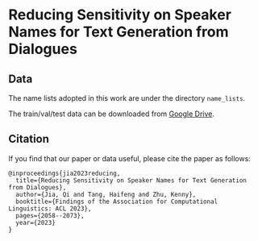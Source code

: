 # Reducing Sensitivity on Speaker Names for Text Generation from Dialogues

## Data

The name lists adopted in this work are under the directory `name_lists`.

The train/val/test data can be downloaded from [Google Drive](https://drive.google.com/file/d/1-smvArMapDyfHpzlN8gOs0klbsRevww2/view?usp=sharing).


## Citation

If you find that our paper or data useful, please cite the paper as follows:

```
@inproceedings{jia2023reducing,
  title={Reducing Sensitivity on Speaker Names for Text Generation from Dialogues},
  author={Jia, Qi and Tang, Haifeng and Zhu, Kenny},
  booktitle={Findings of the Association for Computational Linguistics: ACL 2023},
  pages={2058--2073},
  year={2023}
}
```
